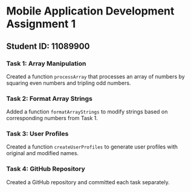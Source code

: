 # Mobile Application Development Assignment 1

## Student ID: 11089900
### Task 1: Array Manipulation
Created a function `processArray` that processes an array of numbers by squaring even numbers and tripling odd numbers.

### Task 2: Format Array Strings
Added a function `formatArrayStrings` to modify strings based on corresponding numbers from Task 1.

### Task 3: User Profiles
Created a function `createUserProfiles` to generate user profiles with original and modified names.

### Task 4: GitHub Repository
Created a GitHub repository and committed each task separately.
